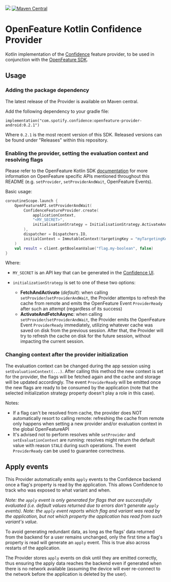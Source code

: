 [![](https://jitpack.io/v/spotify/confidence-sdk-android.svg)](https://jitpack.io/#spotify/confidence-sdk-android)
<a href="https://maven-badges.herokuapp.com/maven-central/com.spotify.confidence/openfeature-provider-android">
<img alt="Maven Central" src="https://maven-badges.herokuapp.com/maven-central/com.spotify.confidence/openfeature-provider-android/badge.svg" />
</a>
# OpenFeature Kotlin Confidence Provider
Kotlin implementation of the [Confidence](https://confidence.spotify.com/) feature provider, to be used in conjunction with the [OpenFeature SDK](https://github.com/open-feature/kotlin-sdk).

## Usage

### Adding the package dependency

The latest release of the Provider is available on Maven central.

<!---x-release-please-start-version-->
Add the following dependency to your gradle file:
```
implementation("com.spotify.confidence:openfeature-provider-android:0.2.1")
```

Where `0.2.1` is the most recent version of this SDK. Released versions can be found under "Releases" within this repository.
<!---x-release-please-end-->

### Enabling the provider, setting the evaluation context and resolving flags

Please refer to the OpenFeature Kotlin SDK [documentation](https://github.com/open-feature/kotlin-sdk) for more information on OpenFeature specific APIs mentioned throughout this README (e.g. `setProvider`, `setProviderAndWait`, OpenFeature Events).

Basic usage:
```kotlin
coroutineScope.launch {
    OpenFeatureAPI.setProviderAndWait(
        ConfidenceFeatureProvider.create(
            applicationContext,
            "<MY_SECRET>",
            initialisationStrategy = InitialisationStrategy.ActivateAndFetchAsync
        ),
        dispatcher = Dispatchers.IO,
        initialContext = ImmutableContext(targetingKey = "myTargetingKey")
    )
    val result = client.getBooleanValue("flag.my-boolean", false)
}
```

Where:
- `MY_SECRET` is an API key that can be generated in the [Confidence UI](https://confidence.spotify.com/console).

- `initializationStrategy` is set to one of these two options:
  - **FetchAndActivate** (_default_): when calling `setProvider`/`setProviderAndWait`, the Provider attemtps to refresh the cache from remote and emits the OpenFeature Event `ProviderReady` after such an attempt (regardless of its success)
  - **ActivateAndFetchAsync**: when calling `setProvider`/`setProviderAndWait`, the Provider emits the OpenFeature Event `ProviderReady` immediately, utilizing whatever cache was saved on disk from the previous session. After that, the Provider will try to refresh the cache on disk for the future session, without impacting the current session.

### Changing context after the provider initialization 
The evaluation context can be changed during the app session using `setEvaluationContext(...)`.
After calling this method the new context is set for the provider, the flags will be fetched again and the cache and storage will be updated accordingly. The event `ProviderReady` will be emitted once the new flags are ready to be consumed by the application (note that the selected initialization strategy property doesn't play a role in this case).

Notes:
- If a flag can't be resolved from cache, the provider does NOT automatically resort to calling remote: refreshing the cache from remote only happens when setting a new provider and/or evaluation context in the global OpenFeatureAPI
- It's advised not to perform resolves while `setProvider` and `setEvaluationContext` are running: resolves might return the default value with reason `STALE` during such operations. The event `ProviderReady` can be used to guarantee correctness.

## Apply events
This Provider automatically emits `apply` events to the Confidence backend once a flag's property is read by the application. This allows Confidence to track who was exposed to what variant and when.

_Note: the `apply` event is only generated for flags that are successfully evaluated (i.e. default values returned due to errors don't generate `apply` events)._
_Note: the `apply` event reports which flag and variant was read by the application, but not which property the application has read from such variant's value._

To avoid generating redundant data, as long as the flags' data returned from the backend for a user remains unchanged, only the first time a flag's property is read will generate an `apply` event. This is true also across restarts of the application.

The Provider stores `apply` events on disk until they are emitted correctly, thus ensuring the apply data reaches the backend even if generated when there is no network available (assuming the device will ever re-connect to the network before the application is deleted by the user).

<!-- Add link to the more detailed documentation on apply events in the Confidence portal once it's ready -->

